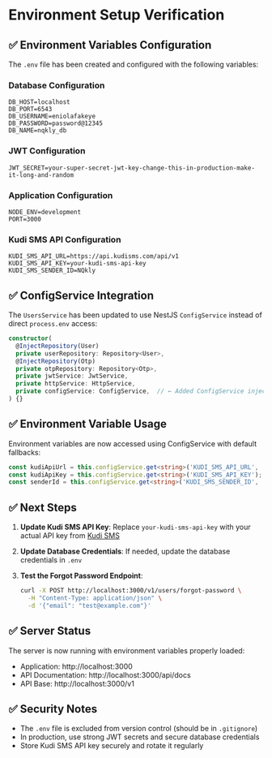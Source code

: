 # Environment Setup Verification

## ✅ Environment Variables Configuration

The `.env` file has been created and configured with the following variables:

### Database Configuration
```env
DB_HOST=localhost
DB_PORT=6543
DB_USERNAME=eniolafakeye
DB_PASSWORD=password@12345
DB_NAME=nqkly_db
```

### JWT Configuration
```env
JWT_SECRET=your-super-secret-jwt-key-change-this-in-production-make-it-long-and-random
```

### Application Configuration
```env
NODE_ENV=development
PORT=3000
```

### Kudi SMS API Configuration
```env
KUDI_SMS_API_URL=https://api.kudisms.com/api/v1
KUDI_SMS_API_KEY=your-kudi-sms-api-key
KUDI_SMS_SENDER_ID=NQkly
```

## ✅ ConfigService Integration

The `UsersService` has been updated to use NestJS `ConfigService` instead of direct `process.env` access:

```typescript
constructor(
  @InjectRepository(User)
  private userRepository: Repository<User>,
  @InjectRepository(Otp)
  private otpRepository: Repository<Otp>,
  private jwtService: JwtService,
  private httpService: HttpService,
  private configService: ConfigService,  // ← Added ConfigService injection
) {}
```

## ✅ Environment Variable Usage

Environment variables are now accessed using ConfigService with default fallbacks:

```typescript
const kudiApiUrl = this.configService.get<string>('KUDI_SMS_API_URL', 'https://api.kudisms.com/api/v1');
const kudiApiKey = this.configService.get<string>('KUDI_SMS_API_KEY');
const senderId = this.configService.get<string>('KUDI_SMS_SENDER_ID', 'NQkly');
```

## ✅ Next Steps

1. **Update Kudi SMS API Key**: Replace `your-kudi-sms-api-key` with your actual API key from [Kudi SMS](https://kudisms.com)

2. **Update Database Credentials**: If needed, update the database credentials in `.env`

3. **Test the Forgot Password Endpoint**:
   ```bash
   curl -X POST http://localhost:3000/v1/users/forgot-password \
     -H "Content-Type: application/json" \
     -d '{"email": "test@example.com"}'
   ```

## ✅ Server Status

The server is now running with environment variables properly loaded:
- Application: http://localhost:3000
- API Documentation: http://localhost:3000/api/docs
- API Base: http://localhost:3000/v1

## ✅ Security Notes

- The `.env` file is excluded from version control (should be in `.gitignore`)
- In production, use strong JWT secrets and secure database credentials
- Store Kudi SMS API key securely and rotate it regularly 